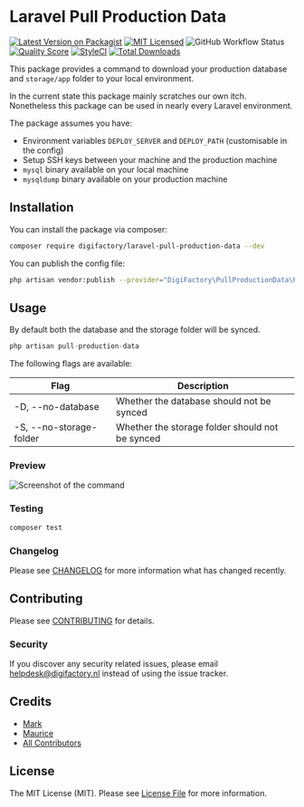 # Laravel Pull Production Data

[![Latest Version on Packagist](https://img.shields.io/packagist/v/digifactory/laravel-pull-production-data.svg?style=flat-square)](https://packagist.org/packages/digifactory/laravel-pull-production-data)
[![MIT Licensed](https://img.shields.io/github/license/digifactory/laravel-pull-production-data?style=flat-square)](LICENSE.md)
![GitHub Workflow Status](https://img.shields.io/github/workflow/status/digifactory/laravel-pull-production-data/run-php-tests/master)
[![Quality Score](https://img.shields.io/scrutinizer/g/digifactory/laravel-pull-production-data.svg?style=flat-square)](https://scrutinizer-ci.com/g/digifactory/laravel-pull-production-data)
[![StyleCI](https://styleci.io/repos/220437776/shield?branch=master)](https://styleci.io/repos/220437776)
[![Total Downloads](https://img.shields.io/packagist/dt/digifactory/laravel-pull-production-data.svg?style=flat-square)](https://packagist.org/packages/digifactory/laravel-pull-production-data)

This package provides a command to download your production database and `storage/app` folder to your local environment.

In the current state this package mainly scratches our own itch. Nonetheless this package can be used in nearly every Laravel environment.

The package assumes you have:
- Environment variables `DEPLOY_SERVER` and `DEPLOY_PATH` (customisable in the config)
- Setup SSH keys between your machine and the production machine
- `mysql` binary available on your local machine
- `mysqldump` binary available on your production machine

## Installation

You can install the package via composer:

```bash
composer require digifactory/laravel-pull-production-data --dev
```

You can publish the config file:
   
``` bash
php artisan vendor:publish --provider="DigiFactory\PullProductionData\PullProductionDataServiceProvider" --tag="config"
```

## Usage

By default both the database and the storage folder will be synced.

``` php
php artisan pull-production-data
```

The following flags are available:

| Flag | Description |
| ------------- |-------------|
| -D, --no-database | Whether the database should not be synced |
| -S, --no-storage-folder | Whether the storage folder should not be synced |

### Preview

![Screenshot of the command](https://digifactory.github.io/laravel-pull-production-data/screenshot.png)

### Testing

``` bash
composer test
```

### Changelog

Please see [CHANGELOG](CHANGELOG.md) for more information what has changed recently.

## Contributing

Please see [CONTRIBUTING](CONTRIBUTING.md) for details.

### Security

If you discover any security related issues, please email helpdesk@digifactory.nl instead of using the issue tracker.

## Credits

- [Mark](https://github.com/mrk-j)
- [Maurice](https://github.com/m-bosch)
- [All Contributors](../../contributors)

## License

The MIT License (MIT). Please see [License File](LICENSE.md) for more information.
